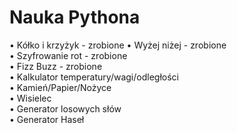 <h1>Nauka Pythona</h1>
•	Kółko i krzyżyk - zrobione
•	Wyżej niżej - zrobione <br>
•	Szyfrowanie rot - zrobione <br>
•	Fizz Buzz - zrobione <br>
•	Kalkulator temperatury/wagi/odległości <br>
•	Kamień/Papier/Nożyce <br>
•	Wisielec <br>
•	Generator losowych słów <br>
•	Generator Haseł <br>
